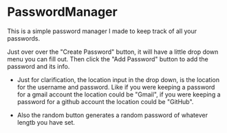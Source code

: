 # PasswordManager
This is a simple password manager I made to keep track of all your passwords.

Just over over the "Create Password" button, it will have a little drop down menu you can fill out. Then click the "Add Password" button to add the password and its info.

* Just for clarification, the location input in the drop down, is the location for the username and password. Like if you were keeping a password for a gmail account the location could be "Gmail", if you were keeping a password for a github account the location could be "GitHub".

* Also the random button generates a random password of whatever lengtb you have set. 
